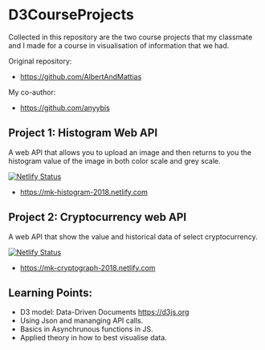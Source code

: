 # D3CourseProjects

Collected in this repository are the two course projects that my classmate and I made for a course in visualisation of information that we had.

Original repository:
- https://github.com/AlbertAndMattias

My co-author:
- https://github.com/anyybis

## Project 1: Histogram Web API

A web API that allows you to upload an image and then returns to you the histogram value of the image in both color scale and grey scale.

[![Netlify Status](https://api.netlify.com/api/v1/badges/db80bd14-9ff3-4f1e-ab5e-0a4884bb7a9d/deploy-status)](https://app.netlify.com/sites/mk-histogram-2018/deploys)
- https://mk-histogram-2018.netlify.com

## Project 2: Cryptocurrency web API

A web API that show the value and historical data of select cryptocurrency.

[![Netlify Status](https://api.netlify.com/api/v1/badges/3b2bb36d-9811-4d6c-bd3f-fd0359730fc4/deploy-status)](https://app.netlify.com/sites/mk-cryptograph-2018/deploys)

- https://mk-cryptograph-2018.netlify.com

## Learning Points:

- D3 model: Data-Driven Documents https://d3js.org
- Using Json and mananging API calls.
- Basics in Asynchrunous functions in JS.
- Applied theory in how to best visualise data.
